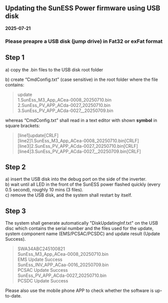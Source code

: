 ## Updating the SunESS Power firmware using USB disk ##
**2025-07-21**

### Please preapre a USB disk (jump drive) in Fat32 or exFat format ###

## Step 1 ## 
  
  a) copy the .bin files to the USB disk root folder
  
  b) create “CmdConfig.txt” (case sensitive) in the root folder where the file contains:

>update  
>1.SunEss_M3_App_ACea-0008_20250710.bin  
>2.SunEss_PV_APP_ACda-0027_20250710.bin  
>3.SunEss_PV_APP_ACda-0027__20250709.bin  

whereas “CmdConfig.txt” shall read in a text editor with shown **symbol** in square brackets: 

>[line1]update[CRLF]  
>[line2]1.SunEss_M3_App_ACea-0008_20250710.bin[CRLF]  
>[line3]2.SunEss_PV_APP_ACda-0027_20250710.bin[CRLF]   
>[line4]3.SunEss_PV_APP_ACda-0027__20250709.bin[CRLF]  

## Step 2 ##
  a) insert the USB disk into the debug port on the side of the inverter.   
  b) wait until all LED in the front of the SunESS power flashed quickly (every 0.5 second), roughly 10 mins (3 files).   
  c) remove the USB disk, and the system shall restart by itself. 

## Step 3 ## 
  The system shall generate automatically "DiskUpdatingInf.txt" on the USB disc which contains the serial number and the files used for the update, system component name (EMS/PCSAC/PCSDC) and update result (Update Success).   

>SWA34ABC245100821  
>SunEss_M3_App_ACea-0008_20250710.bin  
>EMS Update Success  
>SunEss_INV_APP_ACaa-0016_20250709.bin  
>PCSAC Update Success  
>SunEss_PV_APP_ACda-0027_20250710.bin  
>PCSDC Update Success  

  
  Please also use the mobile phone APP to check whether the software is up-to-date. 


  
